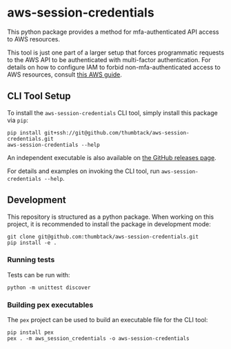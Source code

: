 # aws-session-credentials

This python package provides a method for mfa-authenticated API access to AWS resources.

This tool is just one part of a larger setup that forces programmatic requests to the AWS API to be authenticated with multi-factor authentication.  For details on how to configure IAM to forbid non-mfa-authenticated access to AWS resources, consult [this AWS guide](http://docs.aws.amazon.com/IAM/latest/UserGuide/tutorial_users-self-manage-mfa-and-creds.html).

## CLI Tool Setup

To install the `aws-session-credentials` CLI tool, simply install this package via `pip`:

    pip install git+ssh://git@github.com/thumbtack/aws-session-credentials.git
    aws-session-credentials --help

An independent executable is also available on [the GitHub releases page](https://github.com/thumbtack/aws-session-credentials/releases).

For details and examples on invoking the CLI tool, run `aws-session-credentials --help`.

## Development

This repository is structured as a python package. When working on this project, it is recommended to install the package in development mode:

    git clone git@github.com:thumbtack/aws-session-credentials.git
    pip install -e .

### Running tests

Tests can be run with:

    python -m unittest discover

### Building pex executables

The `pex` project can be used to build an executable file for the CLI tool:

    pip install pex
    pex . -m aws_session_credentials -o aws-session-credentials
